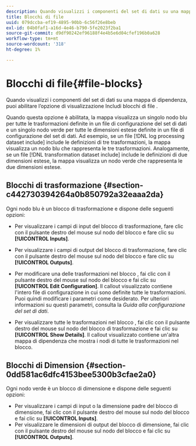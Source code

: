 ```yaml
---
description: Quando visualizzi i componenti del set di dati su una mappa di dipendenza, puoi abilitare l’opzione di visualizzazione Includi blocchi di file .
title: Blocchi di file
uuid: 079dccba-ef19-4895-90bb-6c56f26e8beb
exl-id: 04b0faf1-a16d-4e46-b790-5fe2023f2ba1
source-git-commit: d9df90242ef96188f4e4b5e6d04cfef196b0a628
workflow-type: tm+mt
source-wordcount: '318'
ht-degree: 1%

---
```


# Blocchi di file{#file-blocks}

Quando visualizzi i componenti del set di dati su una mappa di dipendenza, puoi abilitare l’opzione di visualizzazione Includi blocchi di file .

Quando questa opzione è abilitata, la mappa visualizza un singolo nodo blu per tutte le trasformazioni definite in un file di configurazione del set di dati e un singolo nodo verde per tutte le dimensioni estese definite in un file di configurazione del set di dati. Ad esempio, se un file [!DNL log processing dataset include] include le definizioni di tre trasformazioni, la mappa visualizza un nodo blu che rappresenta le tre trasformazioni. Analogamente, se un file [!DNL transformation dataset include] include le definizioni di due dimensioni estese, la mappa visualizza un nodo verde che rappresenta le due dimensioni estese.

## Blocchi di trasformazione {#section-c442730394264a0b850792a32eaaa2da}

Ogni nodo blu è un blocco di trasformazione e dispone delle seguenti opzioni:

* Per visualizzare i campi di input del blocco di trasformazione, fare clic con il pulsante destro del mouse sul nodo del blocco e fare clic su **[!UICONTROL Inputs]**.
* Per visualizzare i campi di output del blocco di trasformazione, fare clic con il pulsante destro del mouse sul nodo del blocco e fare clic su **[!UICONTROL Outputs]**.
* Per modificare una delle trasformazioni nel blocco , fai clic con il pulsante destro del mouse sul nodo del blocco e fai clic su **[!UICONTROL Edit Configuration]**. Il callout visualizzato contiene l&#39;intero file di configurazione in cui sono definite tutte le trasformazioni. Puoi quindi modificare i parametri come desiderato. Per ulteriori informazioni su questi parametri, consulta la *Guida alla configurazione del set di dati*.

* Per visualizzare tutte le trasformazioni nel blocco , fai clic con il pulsante destro del mouse sul nodo del blocco di trasformazione e fai clic su **[!UICONTROL Show Details]**. Il callout visualizzato contiene un&#39;altra mappa di dipendenza che mostra i nodi di tutte le trasformazioni nel blocco.

## Blocchi di Dimension {#section-0dd581ac6dfc4153bee5300b3cfae2a0}

Ogni nodo verde è un blocco di dimensione e dispone delle seguenti opzioni:

* Per visualizzare i campi di input o la dimensione padre del blocco di dimensione, fai clic con il pulsante destro del mouse sul nodo del blocco e fai clic su **[!UICONTROL Inputs]**.
* Per visualizzare le dimensioni di output del blocco di dimensione, fai clic con il pulsante destro del mouse sul nodo del blocco e fai clic su **[!UICONTROL Outputs]**.
